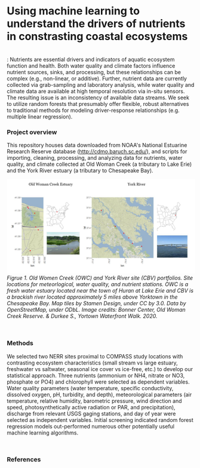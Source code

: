 # Using machine learning to understand the drivers of nutrients in constrasting coastal ecosystems

</br>
:  Nutrients are essential drivers and indicators of aquatic ecosystem function and health. Both water quality and climate factors influence nutrient sources, sinks, and processing, but these relationships can be complex (e.g., non-linear, or additive). Further, nutrient data are currently collected via grab-sampling and laboratory analysis, while water quality and climate data are available at high temporal resolution via in-situ sensors. The resulting issue is an inconsistency of available data streams. We seek to utilize random forests that presumably offer flexible, robust alternatives to traditional methods for modeling driver-response relationships (e.g. multiple linear regression). 
</br>

### **Project overview** 

This repository houses data downloaded from NOAA's National Estuarine Research Reserve database (http://cdmo.baruch.sc.edu/), and scripts for importing, cleaning, processing, and analyzing data for nutrients, water quality, and climate collected at Old Woman Creek (a tributary to Lake Erie) and the York River estuary (a tributary to Chesapeake Bay).
 
![Figrue 1. Old Women Creek (OWC) and York River site (CBV) portfolios. Site locations for meteorlogical, water quality, and nutrient stations. OWC is a fresh water estuary located near the town of Huran at Lake Erie and CBV is a brackish river located approximately 5 miles above Yorktown in the Chesapeake Bay. Map tiles by _Stamen Design_, under CC by 3.0. Data by _OpenStreetMap_, under ODbL. Image credits: Bonner Center, _Old Woman Creek Reserve_. & Durkee S., _Yortown Waterfront Walk_. 2020. ](Figs/sites.JPG)
*Figrue 1. Old Women Creek (OWC) and York River site (CBV) portfolios. Site locations for meteorlogical, water quality, and nutrient stations. OWC is a fresh water estuary located near the town of Huran at Lake Erie and CBV is a brackish river located approximately 5 miles above Yorktown in the Chesapeake Bay. Map tiles by _Stamen Design_, under CC by 3.0. Data by _OpenStreetMap_, under ODbL. Image credits: Bonner Center, _Old Woman Creek Reserve_. & Durkee S., _Yortown Waterfront Walk_. 2020.*

</br>

### **Methods** 

We selected two NERR sites proximal to COMPASS study locations with contrasting ecosystem characteristics (small stream vs large estuary, freshwater vs saltwater, seasonal ice cover vs ice-free, etc.) to develop our statistical approach. Three nutrients (ammonium or NH4, nitrate or NO3, phosphate or PO4) and chlorophyll were selected as dependent variables. Water quality parameters (water temperature, specific conductivity, dissolved oxygen, pH, turbidity, and depth), meteorological parameters (air temperature, relative humidity, barometric pressure, wind direction and speed, photosynthetically active radiation or PAR, and precipitation), discharge from relevant USGS gaging stations, and day of year were selected as independent variables. Initial screening indicated random forest regression models out-performed numerous other potentially useful machine learning algorithms. 

</br>

### **References**

